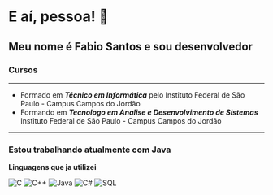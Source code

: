 # E aí, pessoa! 👋
## Meu nome é **Fabio Santos** e sou desenvolvedor

### Cursos
_______________________________
- Formado em ***Técnico em Informática*** pelo Instituto Federal de São Paulo - Campus Campos do Jordão
- Formando em ***Tecnologo em Analise e Desenvolvimento de Sistemas*** Instituto Federal de São Paulo - Campus Campos do Jordão
_______________________________

### Estou trabalhando atualmente com Java 

**Linguagens que ja utilizei**

![C](https://img.shields.io/badge/-C-000?&logo=C)
![C++](https://img.shields.io/badge/-C++-000?&logo=c%2b%2b&logoColor=00599C)
![Java](https://img.shields.io/badge/-Java-000?&logo=Java&logoColor=007396)
![C#](https://img.shields.io/badge/C_Sharp-000?logo=c-sharp)
![SQL](https://img.shields.io/badge/-SQL-000?&logo=MySQL)
